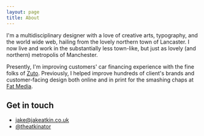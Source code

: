 ```yaml
---
layout: page
title: About
---
```


<p class="lead">I'm a multidisciplinary designer with a love of creative arts, typography, and the world wide web, hailing from the lovely northern town of Lancaster. I now live and work in the substantially less town-like, but just as lovely (and northern) metropolis of Manchester.</p>

Presently, I'm improving customers' car financing experience with the fine folks of [Zuto][1]. Previously, I helped improve hundreds of client's brands and customer-facing design both online and in print for the smashing chaps at [Fat Media][2].

## Get in touch

* [jake@jakeatkin.co.uk](3)
* [@theatkinator](4)


[1]: https://www.zuto.com
[2]: https://www.fatmedia.co.uk
[3]: mailto:jake@jakeatkin.co.uk
[4]: https://twitter.com/TheAtkinator
